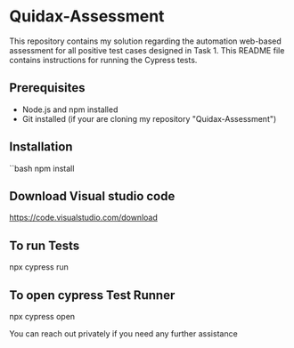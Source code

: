# Quidax-Assessment
This repository contains my solution regarding the automation web-based assessment for all positive test cases designed in Task 1.
This README file contains instructions for running the Cypress tests.

## Prerequisites

- Node.js and npm installed
- Git installed (if your are cloning my repository "Quidax-Assessment")

## Installation

``bash
npm install

## Download Visual studio code 
https://code.visualstudio.com/download

## To run Tests
npx cypress run

## To open cypress Test Runner
npx cypress open

You can reach out privately if you need any further assistance
